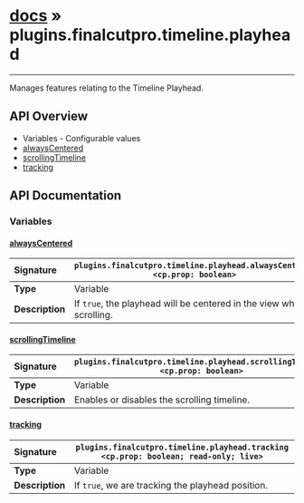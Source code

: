 # [docs](index.md) » plugins.finalcutpro.timeline.playhead
---

Manages features relating to the Timeline Playhead.

## API Overview
* Variables - Configurable values
 * [alwaysCentered](#alwayscentered)
 * [scrollingTimeline](#scrollingtimeline)
 * [tracking](#tracking)

## API Documentation

### Variables

#### [alwaysCentered](#alwayscentered)
| <span style="float: left;">**Signature**</span> | <span style="float: left;">`plugins.finalcutpro.timeline.playhead.alwaysCentered <cp.prop: boolean>` </span>                                                          |
| -----------------------------------------------------|---------------------------------------------------------------------------------------------------------|
| **Type**                                             | Variable                                                                                         |
| **Description**                                      | If `true`, the playhead will be centered in the view while scrolling.                                                                                         |

#### [scrollingTimeline](#scrollingtimeline)
| <span style="float: left;">**Signature**</span> | <span style="float: left;">`plugins.finalcutpro.timeline.playhead.scrollingTimeline <cp.prop: boolean>` </span>                                                          |
| -----------------------------------------------------|---------------------------------------------------------------------------------------------------------|
| **Type**                                             | Variable                                                                                         |
| **Description**                                      | Enables or disables the scrolling timeline.                                                                                         |

#### [tracking](#tracking)
| <span style="float: left;">**Signature**</span> | <span style="float: left;">`plugins.finalcutpro.timeline.playhead.tracking <cp.prop: boolean; read-only; live>` </span>                                                          |
| -----------------------------------------------------|---------------------------------------------------------------------------------------------------------|
| **Type**                                             | Variable                                                                                         |
| **Description**                                      | If `true`, we are tracking the playhead position.                                                                                         |

